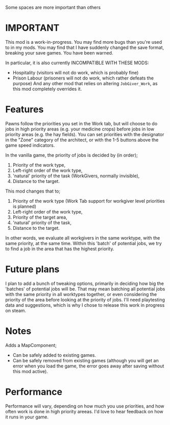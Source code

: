 Some spaces are more important than others

# IMPORTANT
This mod is a work-in-progress. You may find more bugs than you're used to in my mods. You may find that I have suddenly changed the save format, breaking your save games. You have been warned.

In particular, it is also currently INCOMPATIBLE WITH THESE MODS:
 - Hospitality (visitors will not do work, which is probably fine)
 - Prison Labour (prisoners will not do work, which rather defeats the purpose)
And any other mod that relies on altering `JobGiver_Work`, as this mod completely overrides it.

# Features
Pawns follow the priorities you set in the Work tab, but will choose to do jobs in high priority areas (e.g. your medicine crops) before jobs in low priority areas (e.g. the hay fields). You can set priorities with the designator in the "Zone" category of the architect, or with the 1-5 buttons above the game speed indicators. 

In the vanilla game, the priority of jobs is decided by (in order);
  1) Priority of the work type,
  2) Left-right order of the work type,
  3) 'natural' priority of the task (WorkGivers, normally invisible),
  4) Distance to the target.

This mod changes that to;  
  1) Priority of the work type (Work Tab support for workgiver level priorities is planned)
  2) Left-right order of the work type,
  3) Priority of the target area,
  4) 'natural' priority of the task,
  5) Distance to the target.

In other words, we evaluate all workgivers in the same worktype, with the same priority, at the same time. Within this 'batch' of potential jobs, we try to find a job in the area that has the highest priority. 

# Future plans
I plan to add a bunch of tweaking options, primarily in deciding how big the 'batches' of potential jobs will be. That may mean batching all potential jobs with the same priority in all worktypes together, or even considering the priority of the area before looking at the priority of jobs. I'll need playtesting data and suggestions, which is why I chose to release this work in progress on steam.

# Notes
Adds a MapComponent; 
 - Can be safely added to existing games.
 - Can be safely removed from existing games (although you will get an error when you load the game, the error goes away after saving without this mod active).

# Performance
Performance will vary, depending on how much you use priorities, and how often work is done in high priority areeas. I'd love to hear feedback on how it runs in your game.